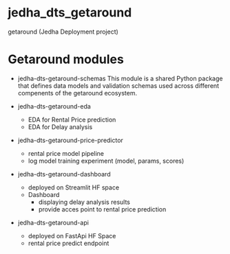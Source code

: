 # jedha_dts_getaround
getaround (Jedha Deployment project)

# Getaround modules

- jedha-dts-getaround-schemas
    This module is a shared Python package that defines data models and validation schemas used across different compenents of the getaround ecosystem.

- jedha-dts-getaround-eda
    - EDA for Rental Price prediction
    - EDA for Delay analysis

- jedha-dts-getaround-price-predictor
    - rental price model pipeline
    - log model training experiment (model, params, scores)

- jedha-dts-getaround-dashboard
    - deployed on Streamlit HF space
    - Dashboard 
        - displaying delay analysis results
        - provide acces point to rental price prediction

- jedha-dts-getaround-api
    - deployed on FastApi HF Space
    - rental price predict endpoint